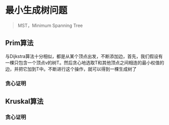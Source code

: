 # 最小生成树问题
>MST，Minimum Spanning Tree

## Prim算法
与Dijkstra算法十分相似，都是从某个顶点出发，不断添加边，首先，我们假设有一棵只包含一个顶点v的树T。然后贪心地选取T和其他顶点之间相连的最小权值的边，并把它加到T中。不断进行这个操作，就可以得到一棵生成树了
### 贪心证明



## Kruskal算法

### 贪心证明
